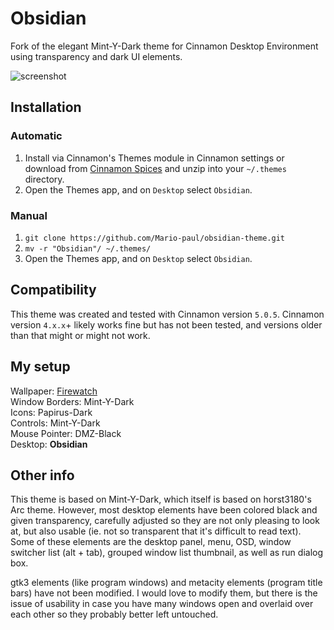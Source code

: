 # Obsidian
Fork of the elegant Mint-Y-Dark theme for Cinnamon Desktop Environment using transparency and dark UI elements.

<!-- ## Screenshot -->
<!-- ![screenshot](https://github.com/Mario-paul/obsidian-theme/blob/main/screenshot.png?raw=true) -->
<!-- ![screenshot](https://i.imgur.com/Uv2IsSr.png) -->
![screenshot](https://i.imgur.com/NsG7szl.gif)

## Installation
### Automatic
1. Install via Cinnamon's Themes module in Cinnamon settings or download from [Cinnamon Spices](https://cinnamon-spices.linuxmint.com/themes) and unzip into your `~/.themes` directory.
2. Open the Themes app, and on `Desktop` select `Obsidian`.

### Manual
1. `git clone https://github.com/Mario-paul/obsidian-theme.git`
3. `mv -r "Obsidian"/ ~/.themes/`
4. Open the Themes app, and on `Desktop` select `Obsidian`.

## Compatibility
This theme was created and tested with Cinnamon version `5.0.5`. Cinnamon version `4.x.x`+ likely works fine but has not been tested, and versions older than that might or might not work.

## My setup
Wallpaper: [Firewatch](https://imgur.com/nJUueyI)<br>
Window Borders: Mint-Y-Dark<br>
Icons: Papirus-Dark<br>
Controls: Mint-Y-Dark<br>
Mouse Pointer: DMZ-Black<br>
Desktop: **Obsidian**

## Other info
This theme is based on Mint-Y-Dark, which itself is based on horst3180's Arc theme. However, most desktop elements have been colored black and given transparency, carefully adjusted so they are not only pleasing to look at, but also usable (ie. not so transparent that it's difficult to read text). Some of these elements are the desktop panel, menu, OSD, window switcher list (alt + tab), grouped window list thumbnail, as well as run dialog box.

gtk3 elements (like program windows) and metacity elements (program title bars) have not been modified. I would love to modify them, but there is the issue of usability in case you have many windows open and overlaid over each other so they probably better left untouched.
